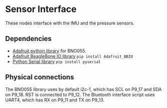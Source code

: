 # Sensor Interface
These nodes interface with the IMU and the pressure sensors.

## Dependencies
* [Adafruit python library](https://github.com/adafruit/Adafruit_Python_BNO055) for BNO055.
* [Adafruit BeagleBone IO library](https://learn.adafruit.com/setting-up-io-python-library-on-beaglebone-black/installation-on-ubuntu) 
`pip install Adafruit_BBIO`
* [Python Serial library](https://pythonhosted.org/pyserial/)
`pip install pyserial`

## Physical connections
The BNO055 library uses by default i2c-1, which has SCL on P9_17 and SDA on P9_18. RST is connected to P9_12.
The Bluetooth interface script uses UART4, which has RX on P9_11 and TX on P9_13.
